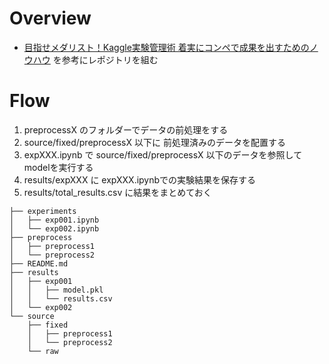 # Overview

- [目指せメダリスト！Kaggle実験管理術 着実にコンペで成果を出すためのノウハウ](https://www.shoeisha.co.jp/book/detail/9784798187457) を参考にレポジトリを組む

# Flow

1. preprocessX のフォルダーでデータの前処理をする
2. source/fixed/preprocessX 以下に 前処理済みのデータを配置する
3. expXXX.ipynb で source/fixed/preprocessX 以下のデータを参照してmodelを実行する
4. results/expXXX に expXXX.ipynbでの実験結果を保存する
5. results/total_results.csv に結果をまとめておく


```
├── experiments
│   ├── exp001.ipynb
│   └── exp002.ipynb
├── preprocess
│   ├── preprocess1
│   └── preprocess2
├── README.md
├── results
│   ├── exp001
│   │   ├── model.pkl
│   │   └── results.csv
│   └── exp002
└── source
    ├── fixed
    │   ├── preprocess1
    │   └── preprocess2
    └── raw
```
